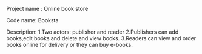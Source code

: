 Project name : Online book store

Code name: Booksta

Description: 
    1.Two actors: publisher and reader
    2.Publishers can add books,edit books and delete and view books.
    3.Readers can view and order books online for delivery or they can buy e-books.
